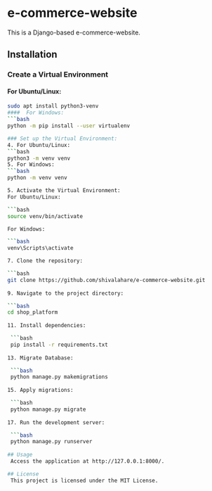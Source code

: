 # e-commerce-website

This is a Django-based e-commerce-website.

## Installation

### Create a Virtual Environment
####  For Ubuntu/Linux:
   ```bash
   sudo apt install python3-venv
####  For Windows:
   ```bash
   python -m pip install --user virtualenv

### Set up the Virtual Environment:
4. For Ubuntu/Linux:
   ```bash
   python3 -m venv venv
5. For Windows:
   ```bash
   python -m venv venv

5. Activate the Virtual Environment:
   For Ubuntu/Linux:

   ```bash
   source venv/bin/activate
   
   For Windows:

   ```bash
   venv\Scripts\activate
   
7. Clone the repository:

   ```bash
   git clone https://github.com/shivalahare/e-commerce-website.git
    
9. Navigate to the project directory:

   ```bash
   cd shop_platform
    
11. Install dependencies:

    ```bash
    pip install -r requirements.txt
    
13. Migrate Database:

    ```bash
    python manage.py makemigrations
    
15. Apply migrations:

    ```bash
    python manage.py migrate
    
17. Run the development server:

    ```bash
    python manage.py runserver
    
## Usage
    Access the application at http://127.0.0.1:8000/.

## License
    This project is licensed under the MIT License.
